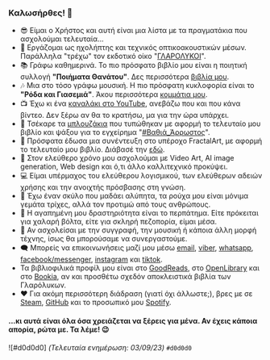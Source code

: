 ### Καλωσήρθες! 👋

- 😎 Είμαι ο Χρήστος και αυτή είναι μια λίστα με τα πραγματάκια που ασχολούμαι τελευταία...
- 👷 Εργάζομαι ως ηχολήπτης και τεχνικός οπτικοακουστικών μέσων. Παράλληλα "τρέχω" τον εκδοτικό οίκο "[ΓΛΑΡΟΛΥΚΟΙ](https://glarolykoi.net)".
- 📚 Γράφω καθημερινά. Το πιο πρόσφατο βιβλίο μου είναι η ποιητική συλλογή **"Ποιήματα Θανάτου"**. Δες περισσότερα [βιβλία μου](https://www.glarolykoi.net/shop/?filters=syggrafeis[49151]).
- 🎶 Μια στο τόσο γράφω μουσική. Η πιο πρόσφατη κυκλοφορία είναι το **"Ρόδα και Γιασεμιά"**. Άκου περισσότερα [κομμάτια μου](https://open.spotify.com/artist/1UcOlVh56EButT4fuTg9V6).
- 📺 Έχω κι ένα [καναλάκι στο YouTube](https://youtube.com/@koulaxizis), ανεβάζω που και που κάνα βίντεο. Δεν ξέρω αν θα το κρατήσω, μα για την ώρα υπάρχει.
- 👕 Τσέκαρε τα [μπλουζάκια](https://www.glarolykoi.net/product/unisex-t-shirt-vathia_arrostos/) που τυπώθηκαν με αφορμή το τελευταίο μου βιβλίο και ψάξου για το εγχείρημα "[#Βαθιά_Άρρωστος](https://www.youtube.com/watch?v=dkdJKNf2yss)".
- 📜 Πρόσφατα έδωσα μια συνέντευξη στο υπέροχο FractalArt, με αφορμή το τελευταίο μου βιβλίο. Διάβασέ την [εδώ](https://www.fractalart.gr/christos-koylaxizis/).
- 🎨 Στον ελεύθερο χρόνο μου ασχολούμαι με Video Art, AI image generation, Web design και ό,τι άλλο καλλιτεχνικό προκύψει.
- 💻 Είμαι υπέρμαχος του ελεύθερου λογισμικού, των ελεύθερων αδειών χρήσης και την ανοιχτής πρόσβασης στη γνώση.
- 🐶 Έχω έναν σκύλο που μαδάει αλύπητα, τα ρούχα μου είναι μόνιμα γεμάτα τρίχες, αλλά τον προτιμώ από τους ανθρώπους.
- 👟 Η αγαπημένη μου δραστηριότητα είναι το περπάτημα. Είτε πρόκειται για χαλαρή βόλτα, είτε για σκληρή πεζοπορία, είμαι μέσα.
- 🧠 Αν ασχολείσαι με την συγγραφή, την μουσική ή κάποια άλλη μορφή τέχνης, ίσως θα μπορούσαμε να συνεργαστούμε.
- 🗨️ Μπορείς να επικοινωνήσεις μαζί μου μέσω [email](mailto:ckoulaxizis@gmail.com), [viber](viber://chat?number=+306984170256), [whatsapp](https://wa.me/0306984170256), [facebook/messenger](https://facebook.com/ckoulaxizis), [instagram](https://instagram.com/ckoulaxizis) και [tiktok](https://tiktok.com/@ckoulaxizis).
- Τα βιβλιοφιλικά προφίλ μου είναι στο [GoodReads](https://www.goodreads.com/ckoulaxizis), στο [OpenLibrary](https://openlibrary.org/people/koulaxizis) και στο [Bookia](https://www.bookia.gr/index.php?action=reviewer&reviewerid=755298212925902), αν και προσθέτω σχεδόν αποκλειστικά βιβλία των Γλαρόλυκων.
- ❤️ Για ακόμη περισσότερη διάδραση (γιατί όχι άλλωστε;), βρες με σε [Steam](https://steamcommunity.com/id/koulaxizis/), [GitHub](https://github.com/koulaxizis) και το προσωπικό μου [Spotify](https://open.spotify.com/user/koulaxizis).

#### ...κι αυτά είναι όλα όσα χρειάζεται να ξέρεις για μένα. Αν έχεις κάποια απορία, ρώτα με. Τα λέμε! 😉

![#d0d0d0] *(Τελευταία ενημέρωση: 03/09/23)* `#d0d0d0`